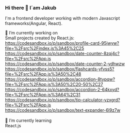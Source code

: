 ### Hi there 👋 I´am Jakub

  I'm a frontend developer working with modern Javascript frameworks(Angular, React).

  🔭 I’m currently working on 
  <br>
  Small projects created by React.js:
  <br>
  https://codesandbox.io/p/sandbox/profile-card-95jwyw?file=%2Fsrc%2Findex.js%3A45%2C25
  <br>
  https://codesandbox.io/p/sandbox/date-counter-8zqj4c?file=%2Fsrc%2FApp.js
  <br>
  https://codesandbox.io/p/sandbox/date-counter-2-ydhwzw
  <br>
  https://codesandbox.io/p/sandbox/flashcards-yfvss5?file=%2Fsrc%2FApp.js%3A50%2C48
  <br>
  https://codesandbox.io/p/sandbox/accordion-8typqw?file=%2Fsrc%2FApp.js%3A50%2C20-50%2C27
  <br>
  https://codesandbox.io/p/sandbox/accordion-2-64kxyd?file=%2Fsrc%2FApp.js%3A64%2C31
  <br>
  https://codesandbox.io/p/sandbox/tip-calculator-yzxgrd?file=%2Fsrc%2FApp.js
  <br>
  https://codesandbox.io/p/sandbox/text-expander-6l9z7w
  <br> <br>
🌱 I’m currently learning
<br>
React.js
